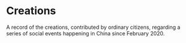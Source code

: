 # Creations
A record of the creations, contributed by ordinary citizens, regarding a series of social events happening in China since February 2020.
